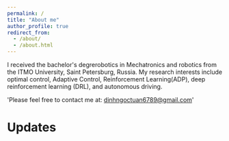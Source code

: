 ```yaml
---
permalink: /
title: "About me"
author_profile: true
redirect_from: 
  - /about/
  - /about.html
---
```


I received the bachelor's degrerobotics in Mechatronics and robotics from the ITMO University, Saint Petersburg, Russia. My research interests include optimal control, Adaptive Control, Reinforcement Learning(ADP), deep reinforcement learning (DRL), and autonomous driving. 

'Please feel free to contact me at: dinhngoctuan6789@gmail.com'

Updates
======
